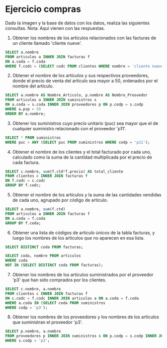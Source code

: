# Ejercicio compras

Dado la imagen y la base de datos con los datos, realiza las siguientes consultas. 
Nota: Aquí vienen con las respuestas.

1. Obtener los nombres de los artículos relacionados con las facturas de un cliente llamado 'cliente nueve'.  
```sql
SELECT a.nombre
FROM articulos a INNER JOIN facturas f
ON a.coda = f.coda
WHERE f.codc = (SELECT codc FROM clientes WHERE nombre = 'cliente nueve');
```

2. Obtener el nombre de los artículos y sus respectivos proveedores, donde el precio de venta del artículo sea mayor a 50, ordenados por el nombre del artículo.  
```sql
SELECT a.nombre AS Nombre_Articulo, p.nombre AS Nombre_Proovedor
FROM articulos a INNER JOIN suministros s 
ON a.coda = s.coda INNER JOIN proveedores p ON p.codp = s.codp
WHERE a.pvp > 50
ORDER BY a.nombre;
```

3. Obtener los suministros cuyo precio unitario (puc) sea mayor que el de cualquier suministro relacionado con el proveedor 'p11'.  
```sql
SELECT * FROM suministros 
WHERE puc > ANY (SELECT puc FROM suministros WHERE codp = 'p11');
```

4. Obtener el nombre de los clientes y el total facturado por cada uno, calculado como la suma de la cantidad multiplicada por el precio de cada factura.  
```sql
SELECT c.nombre, sum(f.ctd*f.precio) AS total_cliente 
FROM clientes c INNER JOIN facturas f 
ON f.codc = c.codc
GROUP BY f.codc;
```

5. Obtener el nombre de los artículos y la suma de las cantidades vendidas de cada uno, agrupado por código de artículo.  
```sql
SELECT a.nombre, sum(f.ctd)
FROM articulos a INNER JOIN facturas f 
ON a.coda = f.coda 
GROUP BY f.coda;
```

6. Obtener una lista de códigos de artículo únicos de la tabla facturas, y luego los nombres de los artículos que no aparecen en esa lista.  
```sql
SELECT DISTINCT coda FROM facturas;

SELECT coda, nombre FROM articulos 
WHERE coda
NOT IN (SELECT DISTINCT coda FROM facturas);
```

7. Obtener los nombres de los artículos suministrados por el proveedor 'p3' que han sido comprados por los clientes.  
```sql
SELECT c.nombre, a.nombre
FROM clientes c INNER JOIN facturas f 
ON c.codc = f.codc INNER JOIN articulos a ON a.coda = f.coda 
WHERE a.coda IN (SELECT coda FROM suministros 
WHERE codp = 'p3');
```

8. Obtener los nombres de los proveedores y los nombres de los artículos que suministran el proveedor 'p3'.  
```sql
SELECT p.nombre, a.nombre
FROM proveedores p INNER JOIN suministros s ON p.codp = s.codp INNER JOIN articulos a ON s.coda = a.coda 
WHERE s.codp = 'p3';
```